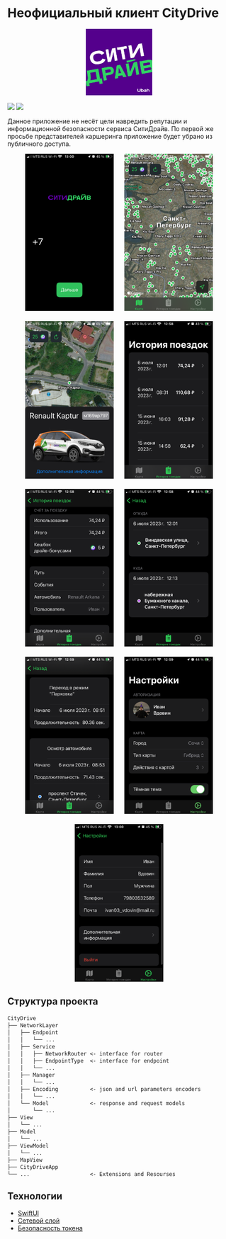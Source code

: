 # Неофициальный клиент CityDrive

<div align="center">
    <img src="img/icon.png" alt="AppIcon" height="150">
</div>

![](https://img.shields.io/badge/iOS-17%2B-green?logo=apple)
![](https://img.shields.io/badge/Swift%205.9-FA7343?style=flat&logo=swift&logoColor=white)

Данное приложение не несёт цели навредить репутации и информационной безопасности сервиса СитиДрайв. По первой же просьбе представителей каршеринга приложение будет убрано из публичного доступа.

<div style="display: flex; flex-direction: row; flex-wrap: wrap; justify-content: center; column-gap: 24px; row-gap: 20px;">
  <span><img src="img/0.1.png" style="width:200px;"></span>
  <span><img src="img/1.png" style="width:200px;"></span>
  <span><img src="img/2.png" style="width:200px;"></span>
  <span><img src="img/3.png" style="width:200px;"></span>
  <span><img src="img/4.png" style="width:200px;"></span>
  <span><img src="img/5.png" style="width:200px;"></span>
  <span><img src="img/6.png" style="width:200px;"></span>
  <span><img src="img/7.png" style="width:200px;"></span>
  <span><img src="img/8.png" style="width:200px;"></span>
</div>

## Структура проекта

```
CityDrive
├── NetworkLayer
│   ├── Endpoint
│   │   └── ...
│   ├── Service
│   │   ├── NetworkRouter <- interface for router
│   │   ├── EndpointType  <- interface for endpoint
│   │   └── ...
│   ├── Manager
│   │   └── ...
│   ├── Encoding          <- json and url parameters encoders
│   │   └── ...
│   └── Model             <- response and request models
│       └── ...
├── View
│   └── ...
├── Model
│   └── ...
├── ViewModel
│   └── ...
├── MapView
├── CityDriveApp
└── ...                   <- Extensions and Resourses
```

## Технологии

- [SwiftUI](https://developer.apple.com/xcode/swiftui/)
- [Сетевой слой](https://habr.com/ru/articles/443514/)
- [Безопасность токена](https://github.com/jrendel/SwiftKeychainWrapper)
